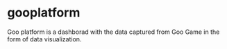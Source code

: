 # gooplatform
Goo platform is a dashborad with the data captured from Goo Game in the form of data visualization.
